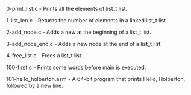 0-print_list.c - Prints all the elements of list_t list.

1-list_len.c - Returns the number of elements in a linked list_t list.

2-add_node.c - Adds a new at the beginning of a list_t list.

3-add_node_end.c - Adds a new node at the end of a list_t list.

4-free_list.c - Frees a list_t list.

100-first.c - Prints some words before main is executed.

101-hello_holberton.asm - A 64-bit program that prints Hello, Holberton, followed by a new line.
